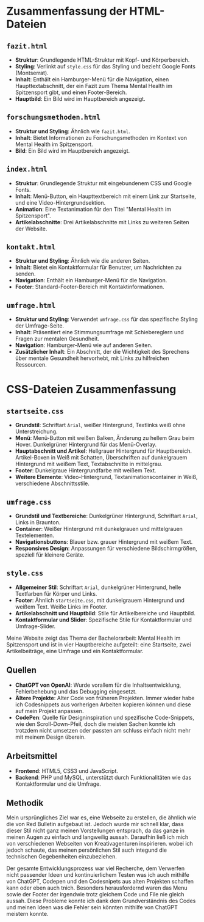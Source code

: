 # Zusammenfassung der HTML-Dateien

## `fazit.html`
- **Struktur**: Grundlegende HTML-Struktur mit Kopf- und Körperbereich.
- **Styling**: Verlinkt auf `style.css` für das Styling und bezieht Google Fonts (Montserrat).
- **Inhalt**: Enthält ein Hamburger-Menü für die Navigation, einen Haupttextabschnitt, der ein Fazit zum Thema Mental Health im Spitzensport gibt, und einen Footer-Bereich.
- **Hauptbild**: Ein Bild wird im Hauptbereich angezeigt.

## `forschungsmethoden.html`
- **Struktur und Styling**: Ähnlich wie `fazit.html`.
- **Inhalt**: Bietet Informationen zu Forschungsmethoden im Kontext von Mental Health im Spitzensport.
- **Bild**: Ein Bild wird im Hauptbereich angezeigt.

## `index.html`
- **Struktur**: Grundlegende Struktur mit eingebundenem CSS und Google Fonts.
- **Inhalt**: Menü-Button, ein Haupttextbereich mit einem Link zur Startseite, und eine Video-Hintergrundsektion.
- **Animation**: Eine Textanimation für den Titel "Mental Health im Spitzensport".
- **Artikelabschnitte**: Drei Artikelabschnitte mit Links zu weiteren Seiten der Website.

## `kontakt.html`
- **Struktur und Styling**: Ähnlich wie die anderen Seiten.
- **Inhalt**: Bietet ein Kontaktformular für Benutzer, um Nachrichten zu senden. 
- **Navigation**: Enthält ein Hamburger-Menü für die Navigation.
- **Footer**: Standard-Footer-Bereich mit Kontaktinformationen.

## `umfrage.html`
- **Struktur und Styling**: Verwendet `umfrage.css` für das spezifische Styling der Umfrage-Seite.
- **Inhalt**: Präsentiert eine Stimmungsumfrage mit Schiebereglern und Fragen zur mentalen Gesundheit.
- **Navigation**: Hamburger-Menü wie auf anderen Seiten.
- **Zusätzlicher Inhalt**: Ein Abschnitt, der die Wichtigkeit des Sprechens über mentale Gesundheit hervorhebt, mit Links zu hilfreichen Ressourcen.


# CSS-Dateien Zusammenfassung

## `startseite.css`
- **Grundstil**: Schriftart `Arial`, weißer Hintergrund, Textlinks weiß ohne Unterstreichung.
- **Menü**: Menü-Button mit weißen Balken, Änderung zu hellem Grau beim Hover. Dunkelgrüner Hintergrund für das Menü-Overlay.
- **Hauptabschnitt und Artikel**: Hellgrauer Hintergrund für Hauptbereich. Artikel-Boxen in Weiß mit Schatten, Überschriften auf dunkelgrauem Hintergrund mit weißem Text, Textabschnitte in mittelgrau.
- **Footer**: Dunkelgraue Hintergrundfarbe mit weißem Text.
- **Weitere Elemente**: Video-Hintergrund, Textanimationscontainer in Weiß, verschiedene Abschnittsstile.

## `umfrage.css`
- **Grundstil und Textbereiche**: Dunkelgrüner Hintergrund, Schriftart `Arial`, Links in Braunton.
- **Container**: Weißer Hintergrund mit dunkelgrauen und mittelgrauen Textelementen.
- **Navigationsbuttons**: Blauer bzw. grauer Hintergrund mit weißem Text.
- **Responsives Design**: Anpassungen für verschiedene Bildschirmgrößen, speziell für kleinere Geräte.

## `style.css`
- **Allgemeiner Stil**: Schriftart `Arial`, dunkelgrüner Hintergrund, helle Textfarben für Körper und Links.
- **Footer**: Ähnlich `startseite.css`, mit dunkelgrauem Hintergrund und weißem Text. Weiße Links im Footer.
- **Artikelabschnitt und Hauptbild**: Stile für Artikelbereiche und Hauptbild.
- **Kontaktformular und Slider**: Spezifische Stile für Kontaktformular und Umfrage-Slider.


Meine Website zeigt das Thema der Bachelorarbeit: Mental Health im Spitzensport und ist in vier Hauptbereiche aufgeteilt: eine Startseite, zwei Artikelbeiträge, eine Umfrage und ein Kontaktformular.

## Quellen

- **ChatGPT von OpenAI**: Wurde vorallem für die Inhaltsentwicklung, Fehlerbehebung und das Debugging eingesetzt.
- **Ältere Projekte**: Alter Code von früheren Projekten. Immer wieder habe ich Codesnippets aus vorherigen Arbeiten kopieren können und diese auf mein Projekt anpassen.
- **CodePen**: Quelle für Designinspiration und spezifische Code-Snippets, wie den Scroll-Down-Pfeil, doch die meisten Sachen konnte ich trotzdem nicht umsetzen oder passten am schluss einfach nicht mehr mit meinem Design überein.

## Arbeitsmittel

- **Frontend**:  HTML5, CSS3 und JavaScript.
- **Backend**:  PHP und MySQL, unterstützt durch Funktionalitäten wie das Kontaktformular und die Umfrage.

## Methodik

Mein ursprüngliches Ziel war es, eine Webseite zu erstellen, die ähnlich wie die von Red Bulletin aufgebaut ist. Jedoch wurde mir schnell klar, dass dieser Stil nicht ganz meinen Vorstellungen entsprach, da das ganze in meinen Augen zu einfach und langweilig aussah. Daraufhin ließ ich mich von verschiedenen Webseiten von Kreativagenturen inspirieren.  wobei ich jedoch schaute, das  meinen persönlichen Stil auch integund die technischen Gegebenheiten einzubeziehen.

Der gesamte Entwicklungsprozess war viel Recherche, dem Verwerfen nicht passender Ideen und kontinuierlichem Testen was ich auch mithilfe von ChatGPT, Codepen und den Codesnipets aus alten Projekten schaffen kann oder eben auch tnich. Besonders herausfordernd waren das Menu sowie der Footer der irgendwie trotz gleichem Code und File nie gleich aussah. Diese Probleme konnte ich dank dem Grundverständnis des Codes und meinen Ideen was die Fehler sein könnten mithilfe von ChatGPT meistern konnte. 



